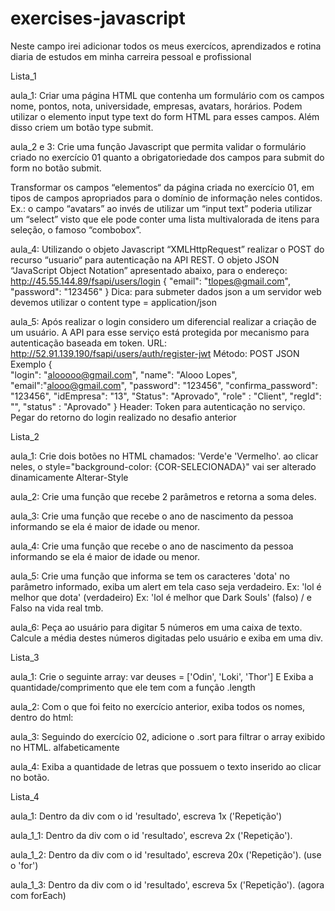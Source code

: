 # exercises-javascript
Neste campo irei adicionar todos os meus exercícos, aprendizados e rotina diaria de estudos em minha carreira pessoal e profissional

Lista_1

aula_1: Criar uma página HTML que contenha um formulário com os campos nome,  pontos, nota, universidade, empresas, avatars, horários. Podem utilizar o  elemento input type text do form HTML para esses campos. Além disso criem um  botão type submit.

aula_2 e 3: Crie uma função Javascript que permita validar o formulário criado no  exercício 01 quanto a obrigatoriedade dos campos para submit do form no botão  submit. 

Transformar os campos “elementos“ da página criada no exercício 01, em  tipos de campos apropriados para o domínio de informação neles contidos.  Ex.: o campo “avatars” ao invés de utilizar um “input text” poderia utilizar um  “select” visto que ele pode conter uma lista multivalorada de itens para seleção, o  famoso “combobox”.

aula_4: Utilizando o objeto Javascript “XMLHttpRequest” realizar o POST do recurso  “usuario“ para autenticação na API REST. O objeto JSON “JavaScript Object  Notation” apresentado abaixo,  para o endereço:  
http://45.55.144.89/fsapi/users/login 
    { 
        "email": "tlopes@gmail.com", 
        "password": "123456" 
    } 
Dica: para submeter dados json a um servidor web devemos utilizar o content type = application/json

aula_5: Após realizar o login considero um diferencial realizar a criação de um  usuário. A API para esse serviço está protegida por mecanismo para autenticação  baseada em token. 
URL: 
http://52.91.139.190/fsapi/users/auth/register-jwt
Método: 
POST 
JSON Exemplo 
{  
    "login": "alooooo@gmail.com", 
    "name": "Alooo Lopes", 
    "email":"alooo@gmail.com", 
    "password": "123456", 
    "confirma_password": "123456", 
    "idEmpresa": "13", 
  "Status": "Aprovado", 
   "role" : "Client", 
   "regId": "", 
    "status" : "Aprovado" 
} 
Header: Token para autenticação no serviço. Pegar do retorno do login  realizado no desafio anterior 


Lista_2

aula_1: Crie dois botões no HTML chamados: 'Verde'e 'Vermelho'. ao clicar neles, o style="background-color: {COR-SELECIONADA}" vai ser alterado dinamicamente Alterar-Style

aula_2: Crie uma função que recebe 2 parâmetros e retorna a soma deles.

aula_3: Crie uma função que recebe o ano de nascimento da pessoa informando se ela é maior de idade ou menor.

aula_4: Crie uma função que recebe o ano de nascimento da pessoa informando se ela é maior de idade ou menor.

aula_5: Crie uma função que informa se tem os caracteres 'dota' no parâmetro informado, exiba um alert em tela caso seja verdadeiro.
Ex: 'lol é melhor que dota' (verdadeiro)
Ex: 'lol é melhor que Dark Souls' (falso) / e Falso na vida real tmb.

aula_6: Peça ao usuário para digitar 5 números em uma caixa de texto. Calcule a média destes números digitadas pelo usuário e exiba em uma div.

Lista_3

aula_1: Crie o seguinte array: var deuses = ['Odin', 'Loki', 'Thor'] E Exiba a quantidade/comprimento que ele tem com a função .length

aula_2: Com o que foi feito no exercício anterior, exiba todos os nomes, dentro do html: <ul id="nomes"></ul>

aula_3: Seguindo do exercício 02, adicione o .sort para filtrar o array exibido no HTML. alfabeticamente

aula_4: Exiba a quantidade de letras que possuem o texto inserido ao clicar no botão.

Lista_4

aula_1: Dentro da div com o id 'resultado', escreva 1x ('Repetição')

aula_1_1: Dentro da div com o id 'resultado', escreva 2x ('Repetição').

aula_1_2: Dentro da div com o id 'resultado', escreva 20x ('Repetição'). (use o 'for')

aula_1_3: Dentro da div com o id 'resultado', escreva 5x ('Repetição'). (agora com forEach)
